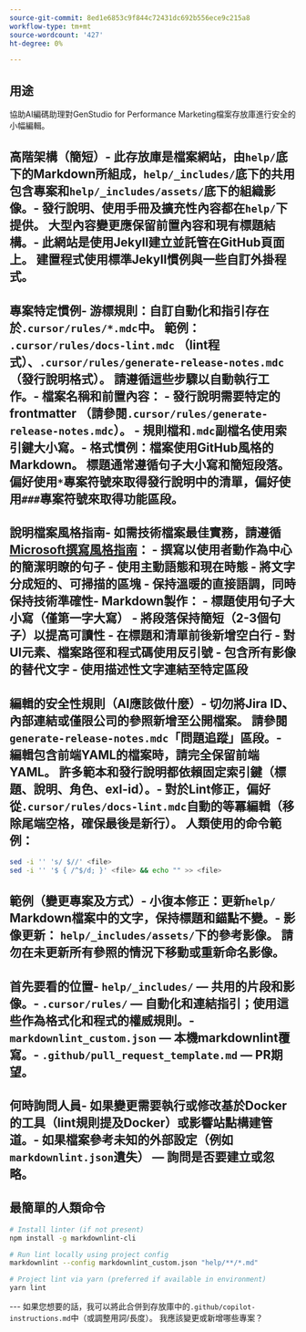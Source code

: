 ```yaml
---
source-git-commit: 8ed1e6853c9f844c72431dc692b556ece9c215a8
workflow-type: tm+mt
source-wordcount: '427'
ht-degree: 0%

---
```

## 用途

協助AI編碼助理對GenStudio for Performance Marketing檔案存放庫進行安全的小幅編輯。

## 高階架構（簡短）- 此存放庫是檔案網站，由`help/`底下的Markdown所組成，`help/_includes/`底下的共用包含專案和`help/_includes/assets/`底下的組織影像。- 發行說明、使用手冊及擴充性內容都在`help/`下提供。 大型內容變更應保留前置內容和現有標題結構。- 此網站是使用Jekyll建立並託管在GitHub頁面上。 建置程式使用標準Jekyll慣例與一些自訂外掛程式。

## 專案特定慣例- 游標規則：自訂自動化和指引存在於`.cursor/rules/*.mdc`中。 範例： `.cursor/rules/docs-lint.mdc` （lint程式）、`.cursor/rules/generate-release-notes.mdc` （發行說明格式）。 請遵循這些步驟以自動執行工作。- 檔案名稱和前置內容：   - 發行說明需要特定的frontmatter （請參閱`.cursor/rules/generate-release-notes.mdc`）。   - 規則檔和`.mdc`副檔名使用索引鍵大小寫。- 格式慣例：檔案使用GitHub風格的Markdown。 標題通常遵循句子大小寫和簡短段落。 偏好使用`*`專案符號來取得發行說明中的清單，偏好使用`###`專案符號來取得功能區段。

## 說明檔案風格指南- 如需技術檔案最佳實務，請遵循[Microsoft撰寫風格指南](https://learn.microsoft.com/en-us/style-guide/)：   - 撰寫以使用者動作為中心的簡潔明瞭的句子   - 使用主動語態和現在時態   - 將文字分成短的、可掃描的區塊   - 保持溫暖的直接語調，同時保持技術準確性- Markdown製作：   - 標題使用句子大小寫（僅第一字大寫）   - 將段落保持簡短（2-3個句子）以提高可讀性   - 在標題和清單前後新增空白行   - 對UI元素、檔案路徑和程式碼使用反引號   - 包含所有影像的替代文字   - 使用描述性文字連結至特定區段

## 編輯的安全性規則（AI應該做什麼）- 切勿將Jira ID、內部連結或僅限公司的參照新增至公開檔案。 請參閱`generate-release-notes.mdc`「問題追蹤」區段。- 編輯包含前端YAML的檔案時，請完全保留前端YAML。 許多範本和發行說明都依賴固定索引鍵（標題、說明、角色、exl-id）。- 對於Lint修正，偏好從`.cursor/rules/docs-lint.mdc`自動的等冪編輯（移除尾端空格，確保最後是新行）。 人類使用的命令範例：

```sh
sed -i '' 's/ $//' <file>
sed -i '' '$ { /^$/d; }' <file> && echo "" >> <file>
```

## 範例（變更專案及方式）- 小復本修正：更新`help/` Markdown檔案中的文字，保持標題和錨點不變。- 影像更新： `help/_includes/assets/`下的參考影像。 請勿在未更新所有參照的情況下移動或重新命名影像。

## 首先要看的位置- `help/_includes/` — 共用的片段和影像。- `.cursor/rules/` — 自動化和連結指引；使用這些作為格式化和程式的權威規則。- `markdownlint_custom.json` — 本機markdownlint覆寫。- `.github/pull_request_template.md` — PR期望。

## 何時詢問人員- 如果變更需要執行或修改基於Docker的工具（lint規則提及Docker）或影響站點構建管道。- 如果檔案參考未知的外部設定（例如`markdownlint.json`遺失） — 詢問是否要建立或忽略。

## 最簡單的人類命令

```sh
# Install linter (if not present)
npm install -g markdownlint-cli

# Run lint locally using project config
markdownlint --config markdownlint_custom.json "help/**/*.md"

# Project lint via yarn (preferred if available in environment)
yarn lint
```

&#x200B;---
如果您想要的話，我可以將此合併到存放庫中的`.github/copilot-instructions.md`中（或調整用詞/長度）。 我應該變更或新增哪些專案？
